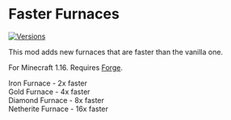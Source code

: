 # Faster Furnaces

[![Versions](http://cf.way2muchnoise.eu/versions/fasterfurances.svg)](https://www.curseforge.com/minecraft/mc-mods/adamantine)

This mod adds new furnaces that are faster than the vanilla one.

For Minecraft 1.16. Requires [Forge](https://files.minecraftforge.net/).

Iron Furnace - 2x faster  
Gold Furnace - 4x faster  
Diamond Furnace - 8x faster  
Netherite Furnace - 16x faster  

